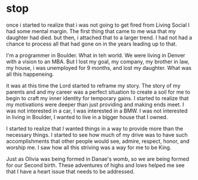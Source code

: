 # stop
once i started to realize that i was not going to get fired from Living Social I had some mental margin. The first thing that came to me wsa that my daughter had died. but then, i attached that to a larger trend. I had not had a chance to process all that had gone on in the years leading up to that.

I'm a programmer in Boulder. What in teh world. We were living in Denver with a vision to an MBA. But I lost my goal, my company, my brother in law, my house, i was unemployed for 9 months, and lost my daughter. What was all this happeneing.

it was at this time the Lord started to reframe my story. The story of my parents and and my career was a perfect situation to create a soil for me to begin to craft my inner identity for temporary gains. I started to realize that my motivations were deeper than just providing and making ends meet. I was not interested in a car, I was interested in a BMW. I was not interested in living in Boulder, I wanted to live in a bigger house that I owned.

I started to realize that I wanted things in a way to provide more than the necessary things. I started to see how much of my drive was to have such accomplishments that other people would see, admire, respect, honor, and worship me. I saw how all this striving was a way for me to be King.

Just as Olivia was being formed in Danae's womb, so we are being formed for our Second birth.  These adventures of highs and lows helped me see that I have a heart issue that needs to be addressed.
